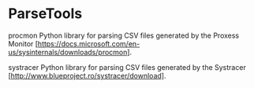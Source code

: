 # ParseTools

procmon
Python library for parsing CSV files generated by the Proxess Monitor [https://docs.microsoft.com/en-us/sysinternals/downloads/procmon].

systracer
Python library for parsing CSV files generated by the Systracer [http://www.blueproject.ro/systracer/download].
